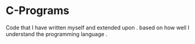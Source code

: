 C-Programs
==========

Code that I have written myself and extended upon . based on how well I understand the programming language .
